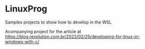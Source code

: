 # LinuxProg
Samples projects to show how to develop in the WSL

Acompanying project for the article at https://blog.revolution.com.br/2022/02/25/developing-for-linux-in-windows-with-c/
